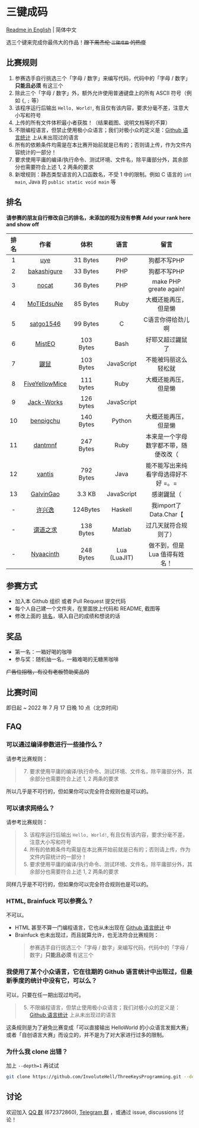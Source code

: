 # 三键成码

[Readme in English](README-EN.md) | 简体中文

选三个键来完成你最伟大的作品！~~蹭下周杰伦 `三键成曲` 的热度~~

## 比赛规则

1. 参赛选手自行挑选三个「字母 / 数字」来编写代码，代码中的「字母 / 数字」**只能且必须** 有这三个
2. 除此三个「字母 / 数字」外，额外允许使用普通键盘上的所有 ASCII 符号（例如 `{`, `;` 等）
3. 该程序运行后输出 `Hello, World!`, 有且仅有该内容，要求分毫不差，注意大小写和符号
4. 上传的所有文件体积最小者获胜！（结果截图、说明文档等的不算）
5. 不限编程语言，但禁止使用极小众语言；我们对极小众的定义是：[Github 语言统计](https://madnight.github.io/githut/#/pull_requests/2022/1) 上从未出现过的语言
6. 所有的依赖条件均需是在本比赛开始前就是已有的；否则请上传，作为文件内容统计的一部分！
7. 要求使用平庸的编译/执行命令、测试环境、文件名，除平庸部分外，其余部分也需要符合上述 1, 2 两条的要求
8. 新增规则：静态类型语言的入口函数名，不受 1 中的限制。例如 C 语言的 `int main`, Java 的 `public static void main` 等

## 排名

**请参赛的朋友自行修改自己的排名，未添加的视为没有参赛**
**Add your rank here and show off**

| 排名 |                             作者                             |   体积    |       语言       |  留言 |
| :--: | :----------------------------------------------------------: | :-------: | :--------------: | :--------------: |
|  1   | [uye](https://github.com/InvoluteHell/ThreeKeysProgramming/blob/master/uye/) |  31 Bytes  |       PHP        | 狗都不写PHP |
|  2   | [bakashigure](https://github.com/InvoluteHell/ThreeKeysProgramming/tree/master/bakashigure) |  33 Bytes  |       PHP        | 狗都不写PHP |
|  3   | [nocat](https://github.com/InvoluteHell/ThreeKeysProgramming/tree/master/nocat) |  36 Bytes  |       PHP        | make PHP greate again!|
|  4   | [MoTIEdsuNe](https://github.com/InvoluteHell/ThreeKeysProgramming/tree/master/MoTIEdsuNe)| 85 Bytes | Ruby | 大概还能再压，但是懒 |
|  5   | [satgo1546](https://github.com/InvoluteHell/ThreeKeysProgramming/tree/master/satgo1546)| 99 Bytes | C | C语言你得给劲儿啊 |
|  6   | [MistEO](https://github.com/InvoluteHell/ThreeKeysProgramming/tree/master/misteo) |  103 Bytes  |       Bash        | 好耶又超过鼹鼠了 |
|  7   | [鼹鼠](https://github.com/InvoluteHell/ThreeKeysProgramming/tree/master/%E9%BC%B9%E9%BC%A0) |  103 Bytes  |       JavaScript        | 不能被玛丽这么轻松就 |
|  8   | [FiveYellowMice](https://github.com/InvoluteHell/ThreeKeysProgramming/tree/master/FiveYellowMice) |  111 bytes  |     Ruby     |  大概还能再压，但是懒 |
|  9   | [Jack-Works](https://github.com/InvoluteHell/ThreeKeysProgramming/tree/master/Jack-Works) |  126 bytes  |       JavaScript        |  |
|  10   | [benpigchu](https://github.com/InvoluteHell/ThreeKeysProgramming/tree/master/benpigchu) |  140 Bytes  |       Python        | 大概还能再压，但是懒 |
|  11   | [dantmnf](https://github.com/InvoluteHell/ThreeKeysProgramming/tree/master/dantmnf) |  247 Bytes  |       Ruby        | 本来是一个字母数字都不带，随便改改（ |
|  12  | [vantis](https://github.com/InvoluteHell/ThreeKeysProgramming/tree/master/vantis) | 792 Bytes | Java | 能不能写出来纯看字母选得好不好 =。= |
|  13  | [GalvinGao](https://github.com/InvoluteHell/ThreeKeysProgramming/tree/master/GalvinGao) |  3.3 KB  |       JavaScript        | 感谢鼹鼠（ |
|  -   | [许兴逸](https://github.com/InvoluteHell/ThreeKeysProgramming/tree/master/%E8%AE%B8%E5%85%B4%E9%80%B8) | 124Bytes | Haskell | 我import了Data.Char【
|  -   | [谓道之求](https://github.com/InvoluteHell/ThreeKeysProgramming/tree/master/%E8%B0%93%E9%81%93%E4%B9%8B%E6%B1%82) |  138 Bytes |       Matlab        |   过几天就符合规则了） |
|  -   | [Nyaacinth](https://github.com/InvoluteHell/ThreeKeysProgramming/tree/master/Nyaacinth) |  248 Bytes |       Lua (LuaJIT)        |   做不到，但是 Lua 值得有姓名！ |

## 参赛方式

- 加入本 Github 组织 或者 Pull Request 提交代码
- 每个人自己建一个文件夹，在里面放上代码和 README, 截图等
- 修改上面的 [排名](#排名)，填入自己的成绩和想说的话

## 奖品

- 第一名：一箱好喝的咖啡
- 参与奖：随机抽一名，一箱难喝的无糖黑咖啡

~~广告位招租，有没有老板赞助奖品的~~

## 比赛时间

即日起 ~ 2022 年 7 月 17 日晚 10 点（北京时间）

## FAQ

### 可以通过编译参数进行一些操作么？

请参考比赛规则：

> 7. 要求使用平庸的编译/执行命令、测试环境、文件名，除平庸部分外，其余部分也需要符合上述 1, 2 两条的要求

所以几乎是不可行的，但如果你可以完全符合规则也是可以的。

### 可以请求网络么？

请参考比赛规则：

> 3. 该程序运行后输出 `Hello, World!`, 有且仅有该内容，要求分毫不差，注意大小写和符号
> 6. 所有的依赖条件均需是在本比赛开始前就是已有的；否则请上传，作为文件内容统计的一部分！
> 7. 要求使用平庸的编译/执行命令、测试环境、文件名，除平庸部分外，其余部分也需要符合上述 1, 2 两条的要求

同样几乎是不可行的，但如果你可以完全符合规则也是可以的。

### HTML, Brainfuck 可以参赛么？

不可以。

- HTML 甚至不算一门编程语言，它也从未出现在 [Github 语言统计](https://madnight.github.io/githut/#/pull_requests/2022/1) 中
- Brainfuck 也未出现过，而且就算允许，也无法符合比赛规则：
  > 参赛选手自行挑选三个「字母 / 数字」来编写代码，代码中的「字母 / 数字」**只能且必须** 有这三个

### 我使用了某个小众语言，它在往期的 Github 语言统计中出现过，但最新季度的统计中没有它，可以么？

可以，只要在任一期出现过均可。

> 5. 不限编程语言，但禁止使用极小众语言；我们对极小众的定义是：[Github 语言统计](https://madnight.github.io/githut/#/pull_requests/2022/1) 上从未出现过的语言

这条规则是为了避免比赛变成「可以直接输出 HelloWorld 的小众语言发掘大赛」或者「自创语言大赛」而设立的，并不是为了对大家进行过多的限制。

### 为什么我 clone 出错？

加上 `--depth=1` 再试试

```bash
git clone https://github.com/InvoluteHell/ThreeKeysProgramming.git --depth=1
```

## 讨论

欢迎加入 [QQ 群](https://jq.qq.com/?_wv=1027&k=8aBWumWU) (672372860), [Telegram 群](https://t.me/+NjDljiDRrpI4NTU1) ，或通过 issue, discussions 讨论！
